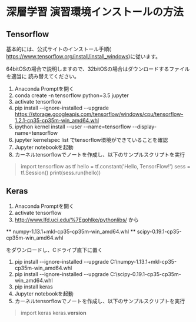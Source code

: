 # 深層学習 演習環境インストールの方法

## Tensorflow

基本的には、公式サイトのインストール手順(
https://www.tensorflow.org/install/install_windows)に従います。

64bitOSの場合で説明しますので、32bitOSの場合はダウンロードするファイルを適当に
読み替えてください。

1. Anaconda Promptを開く
1. conda create -n tensorflow python=3.5 jupyter
1. activate tensorflow
1. pip install --ignore-installed --upgrade https://storage.googleapis.com/tensorflow/windows/cpu/tensorflow-1.2.1-cp35-cp35m-win_amd64.whl
1. ipython kernel install --user --name=tensorflow --display-name=tensorflow
1. jupyter kernelspec list でtensorflow環境ができていることを確認
1. Jupyter notebookを起動
1. カーネルtensorflowでノートを作成し、以下のサンプルスクリプトを実行 

> import tensorflow as tf
> hello = tf.constant('Hello, TensorFlow!')
> sess = tf.Session()
> print(sess.run(hello))

## Keras

1. Anaconda Promptを開く
1. activate tensorflow
1. http://www.lfd.uci.edu/%7Egohlke/pythonlibs/ から

** numpy-1.13.1+mkl-cp35-cp35m-win_amd64.whl
** scipy-0.19.1-cp35-cp35m-win_amd64.whl

   をダウンロードし、Cドライブ直下に置く

1. pip install --ignore-installed --upgrade C:\numpy-1.13.1+mkl-cp35-cp35m-win_amd64.whl
1. pip install --ignore-installed --upgrade C:\scipy-0.19.1-cp35-cp35m-win_amd64.whl
1. pip install keras
1. Jupyter notebookを起動
1. カーネルtensorflowでノートを作成し、以下のサンプルスクリプトを実行 

> import keras
> keras.__version__
